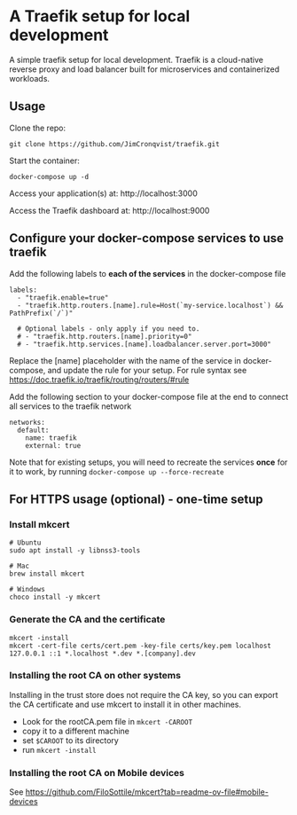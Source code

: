 # A Traefik setup for local development
A simple traefik setup for local development. Traefik is a cloud-native reverse proxy and load balancer built for 
microservices and containerized workloads.

## Usage
Clone the repo:
```
git clone https://github.com/JimCronqvist/traefik.git
```
Start the container:
```
docker-compose up -d
```
Access your application(s) at: http://localhost:3000

Access the Traefik dashboard at: http://localhost:9000

## Configure your docker-compose services to use traefik
Add the following labels to **each of the services** in the docker-compose file
```
labels:
  - "traefik.enable=true"
  - "traefik.http.routers.[name].rule=Host(`my-service.localhost`) && PathPrefix(`/`)"

  # Optional labels - only apply if you need to.
  # - "traefik.http.routers.[name].priority=0"
  # - "traefik.http.services.[name].loadbalancer.server.port=3000"
```
Replace the [name] placeholder with the name of the service in docker-compose, and update the rule for your setup. 
For rule syntax see https://doc.traefik.io/traefik/routing/routers/#rule

Add the following section to your docker-compose file at the end to connect all services to the traefik network
```
networks:
  default:
    name: traefik
    external: true
```

Note that for existing setups, you will need to recreate the services **once** for it to work, by running `docker-compose up --force-recreate`

## For HTTPS usage (optional) - one-time setup

### Install mkcert
```
# Ubuntu
sudo apt install -y libnss3-tools

# Mac
brew install mkcert

# Windows
choco install -y mkcert
```

### Generate the CA and the certificate
```
mkcert -install
mkcert -cert-file certs/cert.pem -key-file certs/key.pem localhost 127.0.0.1 ::1 *.localhost *.dev *.[company].dev
```

### Installing the root CA on other systems
Installing in the trust store does not require the CA key, so you can export the CA certificate and use mkcert to 
install it in other machines.

- Look for the rootCA.pem file in `mkcert -CAROOT`
- copy it to a different machine
- set `$CAROOT` to its directory
- run `mkcert -install`


### Installing the root CA on Mobile devices
See https://github.com/FiloSottile/mkcert?tab=readme-ov-file#mobile-devices
